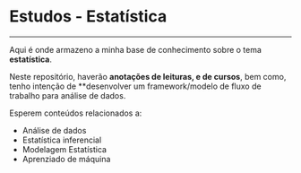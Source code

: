 # Estudos - Estatística

---

Aqui é onde armazeno a minha base de conhecimento sobre o tema **estatística**.

Neste repositório, haverão **anotações de leituras, e de cursos**, bem como, tenho intenção de **desenvolver um framework/modelo de fluxo de trabalho para análise de dados.

Esperem conteúdos relacionados a: 

* Análise de dados
* Estatística inferencial
* Modelagem Estatística
* Aprenziado de máquina
